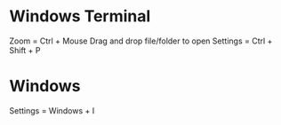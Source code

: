 # Windows Terminal
Zoom = Ctrl + Mouse
Drag and drop file/folder to open
Settings = Ctrl + Shift + P

# Windows
Settings = Windows + I
